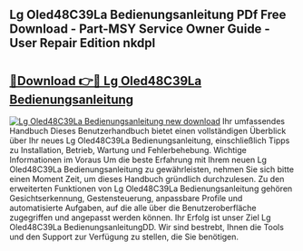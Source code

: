 ## Lg Oled48C39La Bedienungsanleitung PDf Free Download - Part-MSY Service Owner Guide - User Repair Edition nkdpl

# <h2><a href="http://df2beox.blite.top/?on=Lg+Oled48C39La+Bedienungsanleitung">🔗Download 👉🔴 Lg Oled48C39La Bedienungsanleitung</a></h2>

[![Lg Oled48C39La Bedienungsanleitung new download](https://i.imgur.com/lujVjoI.png)](http://df2beox.blite.top/?on=Lg+Oled48C39La+Bedienungsanleitung)
Ihr umfassendes Handbuch Dieses Benutzerhandbuch bietet einen vollständigen Überblick über Ihr neues Lg Oled48C39La Bedienungsanleitung, einschließlich Tipps zu Installation, Betrieb, Wartung und Fehlerbehebung. Wichtige Informationen im Voraus Um die beste Erfahrung mit Ihrem neuen Lg Oled48C39La Bedienungsanleitung zu gewährleisten, nehmen Sie sich bitte einen Moment Zeit, um dieses Handbuch gründlich durchzulesen. Zu den erweiterten Funktionen von Lg Oled48C39La Bedienungsanleitung gehören Gesichtserkennung, Gestensteuerung, anpassbare Profile und automatisierte Aufgaben, auf die alle über die Benutzeroberfläche zugegriffen und angepasst werden können. Ihr Erfolg ist unser Ziel Lg Oled48C39La BedienungsanleitungDD. Wir sind bestrebt, Ihnen die Tools und den Support zur Verfügung zu stellen, die Sie benötigen.
